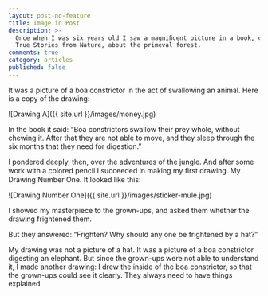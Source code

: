 ```yaml
---
layout: post-no-feature
title: Image in Post
description: >-
  Once when I was six years old I saw a magniﬁcent picture in a book, called
  True Stories from Nature, about the primeval forest.
comments: true
category: articles
published: false
---
```


 It was a picture of a boa constrictor in the act of swallowing an animal. Here is a copy of the drawing:
 
 ![Drawing A]({{ site.url }}/images/money.jpg)
 
 In the book it said: “Boa constrictors swallow their prey whole, without
chewing it. After that they are not able to move, and they sleep through the
six months that they need for digestion.”

I pondered deeply, then, over the adventures of the jungle. And after some
work with a colored pencil I succeeded in making my ﬁrst drawing. 
My Drawing Number One. It looked like this:

![Drawing Number One]({{ site.url }}/images/sticker-mule.jpg)

I showed my masterpiece to the grown-ups, and asked them whether the
drawing frightened them.

But they answered: “Frighten? Why should any one be frightened by a
hat?”

My drawing was not a picture of a hat. It was a picture of a boa constrictor
digesting an elephant. But since the grown-ups were not able to understand it,
I made another drawing: I drew the inside of the boa constrictor, so that the
grown-ups could see it clearly. They always need to have things explained.
